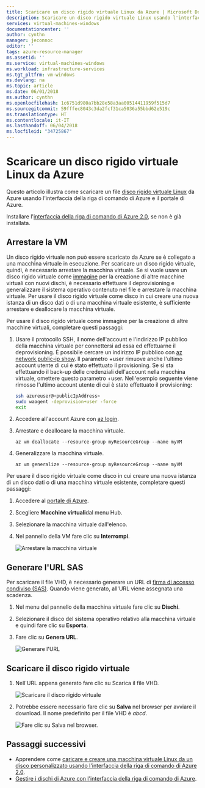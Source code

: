 ```yaml
---
title: Scaricare un disco rigido virtuale Linux da Azure | Microsoft Docs
description: Scaricare un disco rigido virtuale Linux usando l'interfaccia della riga di comando di Azure e il portale di Azure.
services: virtual-machines-windows
documentationcenter: ''
author: cynthn
manager: jeconnoc
editor: ''
tags: azure-resource-manager
ms.assetid: ''
ms.service: virtual-machines-windows
ms.workload: infrastructure-services
ms.tgt_pltfrm: vm-windows
ms.devlang: na
ms.topic: article
ms.date: 06/01/2018
ms.author: cynthn
ms.openlocfilehash: 1c6751d980a7bb28e58a3aa00514411959f515d7
ms.sourcegitcommit: 59fffec8043c3da2fcf31ca5036a55bbd62e519c
ms.translationtype: HT
ms.contentlocale: it-IT
ms.lasthandoff: 06/04/2018
ms.locfileid: "34725867"
---
```

# <a name="download-a-linux-vhd-from-azure"></a>Scaricare un disco rigido virtuale Linux da Azure

Questo articolo illustra come scaricare un file [disco rigido virtuale Linux](about-disks-and-vhds.md?toc=%2fazure%2fvirtual-machines%2flinux%2ftoc.json) da Azure usando l'interfaccia della riga di comando di Azure e il portale di Azure. 

Installare l'[interfaccia della riga di comando di Azure 2.0](https://docs.microsoft.com/cli/azure/install-az-cli2), se non è già installata.

## <a name="stop-the-vm"></a>Arrestare la VM

Un disco rigido virtuale non può essere scaricato da Azure se è collegato a una macchina virtuale in esecuzione. Per scaricare un disco rigido virtuale, quindi, è necessario arrestare la macchina virtuale. Se si vuole usare un disco rigido virtuale come [immagine](tutorial-custom-images.md) per la creazione di altre macchine virtuali con nuovi dischi, è necessario effettuare il deprovisioning e generalizzare il sistema operativo contenuto nel file e arrestare la macchina virtuale. Per usare il disco rigido virtuale come disco in cui creare una nuova istanza di un disco dati o di una macchina virtuale esistente, è sufficiente arrestare e deallocare la macchina virtuale.

Per usare il disco rigido virtuale come immagine per la creazione di altre macchine virtuali, completare questi passaggi:

1. Usare il protocollo SSH, il nome dell'account e l'indirizzo IP pubblico della macchina virtuale per connettersi ad essa ed effettuarne il deprovisioning. È possibile cercare un indirizzo IP pubblico con [az network public-ip show](https://docs.microsoft.com/cli/azure/network/public-ip#az-network-public-ip-show). Il parametro +user rimuove anche l'ultimo account utente di cui è stato effettuato il provisioning. Se si sta effettuando il back-up delle credenziali dell'account nella macchina virtuale, omettere questo parametro +user. Nell'esempio seguente viene rimosso l'ultimo account utente di cui è stato effettuato il provisioning:

    ```bash
    ssh azureuser@<publicIpAddress>
    sudo waagent -deprovision+user -force
    exit 
    ```

2. Accedere all'account Azure con [az login](https://docs.microsoft.com/cli/azure/reference-index#az_login).
3. Arrestare e deallocare la macchina virtuale.

    ```azurecli
    az vm deallocate --resource-group myResourceGroup --name myVM
    ```

4. Generalizzare la macchina virtuale. 

    ```azurecli
    az vm generalize --resource-group myResourceGroup --name myVM
    ``` 

Per usare il disco rigido virtuale come disco in cui creare una nuova istanza di un disco dati o di una macchina virtuale esistente, completare questi passaggi:

1.  Accedere al [portale di Azure](https://portal.azure.com/).
2.  Scegliere **Macchine virtuali**dal menu Hub.
3.  Selezionare la macchina virtuale dall'elenco.
4.  Nel pannello della VM fare clic su **Interrompi**.

    ![Arrestare la macchina virtuale](./media/download-vhd/export-stop.png)

## <a name="generate-sas-url"></a>Generare l'URL SAS

Per scaricare il file VHD, è necessario generare un URL di [firma di accesso condiviso (SAS)](../../storage/common/storage-dotnet-shared-access-signature-part-1.md?toc=%2fazure%2fvirtual-machines%2fwindows%2ftoc.json). Quando viene generato, all'URL viene assegnata una scadenza.

1.  Nel menu del pannello della macchina virtuale fare clic su **Dischi**.
2.  Selezionare il disco del sistema operativo relativo alla macchina virtuale e quindi fare clic su **Esporta**.
3.  Fare clic su **Genera URL**.

    ![Generare l'URL](./media/download-vhd/export-generate.png)

## <a name="download-vhd"></a>Scaricare il disco rigido virtuale

1.  Nell'URL appena generato fare clic su Scarica il file VHD.

    ![Scaricare il disco rigido virtuale](./media/download-vhd/export-download.png)

2.  Potrebbe essere necessario fare clic su **Salva** nel browser per avviare il download. Il nome predefinito per il file VHD è *abcd*.

    ![Fare clic su Salva nel browser.](./media/download-vhd/export-save.png)

## <a name="next-steps"></a>Passaggi successivi

- Apprendere come [caricare e creare una macchina virtuale Linux da un disco personalizzato usando l'interfaccia della riga di comando di Azure 2.0](upload-vhd.md?toc=%2fazure%2fvirtual-machines%2flinux%2ftoc.json). 
- [Gestire i dischi di Azure con l'interfaccia della riga di comando di Azure](tutorial-manage-disks.md?toc=%2fazure%2fvirtual-machines%2flinux%2ftoc.json).

